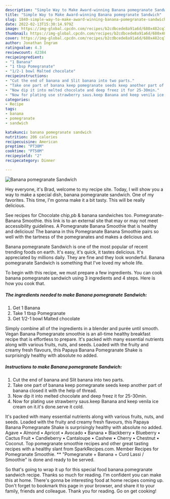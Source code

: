 ```yaml
---
description: "Simple Way to Make Award-winning Banana pomegranate Sandwich"
title: "Simple Way to Make Award-winning Banana pomegranate Sandwich"
slug: 1840-simple-way-to-make-award-winning-banana-pomegranate-sandwich
date: 2022-02-13T15:30:14.979Z
image: https://img-global.cpcdn.com/recipes/b2cdbcede8a91a6d/680x482cq70/banana-pomegranate-sandwich-recipe-main-photo.jpg
thumbnail: https://img-global.cpcdn.com/recipes/b2cdbcede8a91a6d/680x482cq70/banana-pomegranate-sandwich-recipe-main-photo.jpg
cover: https://img-global.cpcdn.com/recipes/b2cdbcede8a91a6d/680x482cq70/banana-pomegranate-sandwich-recipe-main-photo.jpg
author: Jonathan Ingram
ratingvalue: 4.3
reviewcount: 42384
recipeingredient:
- "1 Banana"
- "1 tbsp Pomegranate"
- "1/2-1 bowl Malted chocolate"
recipeinstructions:
- "Cut the end of banana and Slit banana into two parts."
- "Take one part of banana keep pomegranate seeds keep another part of banana closed it with the help of thread."
- "Now dip it into melted chocolate and deep freez it for 25-30min."
- "Now for plating use strawberry saus.keep Banana and keep venila ice cream on it.it&#39;s done.serve it cold."
categories:
- Recipe
tags:
- banana
- pomegranate
- sandwich

katakunci: banana pomegranate sandwich 
nutrition: 206 calories
recipecuisine: American
preptime: "PT30M"
cooktime: "PT50M"
recipeyield: "2"
recipecategory: Dinner

---
```



![Banana pomegranate Sandwich](https://img-global.cpcdn.com/recipes/b2cdbcede8a91a6d/680x482cq70/banana-pomegranate-sandwich-recipe-main-photo.jpg)

Hey everyone, it's Brad, welcome to my recipe site. Today, I will show you a way to make a special dish, banana pomegranate sandwich. One of my favorites. This time, I'm gonna make it a bit tasty. This will be really delicious.

See recipes for Chocolate chip,pb &amp; banana sandwiches too. Pomegranate-Banana Smoothie. this link is to an external site that may or may not meet accessibility guidelines. A Pomegranate Banana Smoothie that is healthy and delicious! The banana in this Pomegranate Banana Smoothie pairs so well with the tartness of the pomegranates and makes a delicious and.

Banana pomegranate Sandwich is one of the most popular of recent trending foods on earth. It's easy, it's quick, it tastes delicious. It's appreciated by millions daily. They are fine and they look wonderful. Banana pomegranate Sandwich is something that I've loved my whole life.


To begin with this recipe, we must prepare a few ingredients. You can cook banana pomegranate sandwich using 3 ingredients and 4 steps. Here is how you cook that.

<!--inarticleads1-->

##### The ingredients needed to make Banana pomegranate Sandwich:

1. Get 1 Banana
1. Take 1 tbsp Pomegranate
1. Get 1/2-1 bowl Malted chocolate


Simply combine all of the ingredients in a blender and purée until smooth. Vegan Banana Pomegranate smoothie is an all-time healthy breakfast recipe that is effortless to prepare. It&#39;s packed with many essential nutrients along with various fruits, nuts, and seeds. Loaded with the fruity and creamy fresh flavours, this Papaya Banana Pomegranate Shake is surprisingly healthy with absolute no added. 

<!--inarticleads2-->

##### Instructions to make Banana pomegranate Sandwich:

1. Cut the end of banana and Slit banana into two parts.
1. Take one part of banana keep pomegranate seeds keep another part of banana closed it with the help of thread.
1. Now dip it into melted chocolate and deep freez it for 25-30min.
1. Now for plating use strawberry saus.keep Banana and keep venila ice cream on it.it&#39;s done.serve it cold.


It&#39;s packed with many essential nutrients along with various fruits, nuts, and seeds. Loaded with the fruity and creamy fresh flavours, this Papaya Banana Pomegranate Shake is surprisingly healthy with absolute no added. Agave • Almond • Apricot • Avocado • Banana • Blackberry • Blueberry • Cactus Fruit • Candleberry • Cantaloupe • Cashew • Cherry • Chestnut • Coconut. Top pomegranate smoothie recipes and other great tasting recipes with a healthy slant from SparkRecipes.com. Member Recipes for Pomegranate Smoothie. ** "Pomegranate + Banana + Curd Lassi / Smoothie" is done and ready to be served. 

So that's going to wrap it up for this special food banana pomegranate sandwich recipe. Thanks so much for reading. I'm confident you can make this at home. There's gonna be interesting food at home recipes coming up. Don't forget to bookmark this page in your browser, and share it to your family, friends and colleague. Thank you for reading. Go on get cooking!
